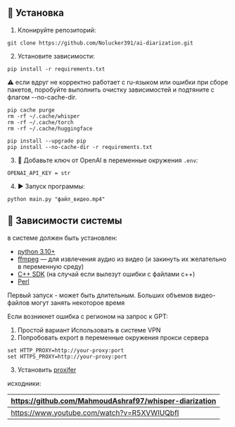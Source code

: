 ## 🔧 Установка

1. Клонируйте репозиторий:
````
git clone https://github.com/Nolucker391/ai-diarization.git
````

2. Установите зависимости:

````
pip install -r requirements.txt
````

⚠️ если вдруг не корректно работает с ru-языком или ошибки при сборе пакетов, поробуйте
выполнить очистку зависимостей и подтяните с флагом --no-cache-dir.

````
pip cache purge
rm -rf ~/.cache/whisper
rm -rf ~/.cache/torch
rm -rf ~/.cache/huggingface

pip install --upgrade pip
pip install --no-cache-dir -r requirements.txt
````

3. 🔑 Добавьте ключ от OpenAI в переменные окружения `.env`:

````
OPENAI_API_KEY = str
````

4. ▶️ Запуск программы:

````
python main.py "файл_видео.mp4"
````

## 📁 Зависимости системы

в системе должен быть установлен:

- [python 3.10+](https://www.python.org/downloads/release/python-3106/)
- [ffmpeg](https://github.com/BtbN/FFmpeg-Builds/releases) — для извлечения аудио из видео (и закинуть их желательно в переменную среду)
- [C++ SDK](https://visualstudio.microsoft.com/ru/visual-cpp-build-tools/) (на случай если вылезут ошибки с файлами c++)
- [Perl](https://strawberryperl.com/)




Первый запуск - может быть длительным. Больших объемов видео-файлов могут занять некоторое время



Если возникнет ошибка с регионом на запрос к GPT: 
1. Простой вариант Использовать в системе VPN
2. Попробовать export в переменные окружения прокси сервера
````
set HTTP_PROXY=http://your-proxy:port
set HTTPS_PROXY=http://your-proxy:port
````
3. Установить [proxifer](https://www.proxifier.com/)





исходники: 

| https://github.com/MahmoudAshraf97/whisper-diarization   |
|------------------------------------------------------------ |
| https://www.youtube.com/watch?v=R5XVWIUQbfI                  |
